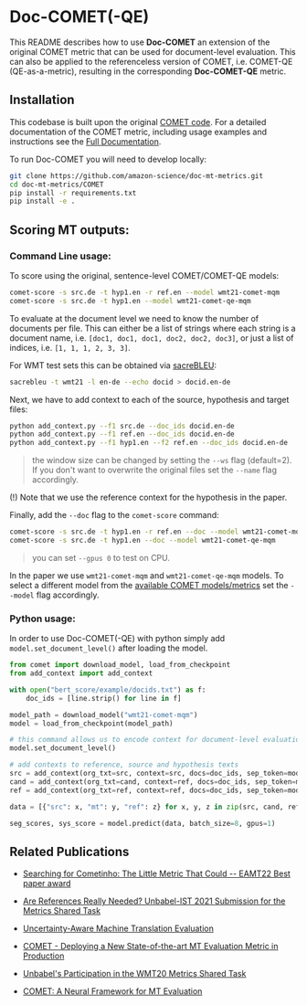 # Doc-COMET(-QE)

This README describes how to use **Doc-COMET** an extension of the original COMET metric that can be used for document-level evaluation. This can also be applied to the referenceless version of COMET, i.e. COMET-QE (QE-as-a-metric), resulting in the corresponding **Doc-COMET-QE** metric.

## Installation

This codebase is built upon the original [COMET code](https://github.com/Unbabel/COMET). For a detailed documentation of the COMET metric, including usage examples and instructions see the [Full Documentation](https://unbabel.github.io/COMET/html/index.html).

To run Doc-COMET you will need to develop locally:
```bash
git clone https://github.com/amazon-science/doc-mt-metrics.git
cd doc-mt-metrics/COMET
pip install -r requirements.txt
pip install -e .
```

## Scoring MT outputs:

### Command Line usage:

To score using the original, sentence-level COMET/COMET-QE models:
```bash
comet-score -s src.de -t hyp1.en -r ref.en --model wmt21-comet-mqm
comet-score -s src.de -t hyp1.en --model wmt21-comet-qe-mqm
```

To evaluate at the document level we need to know the number of documents per file. This can either be a list of strings where each string is a document name, i.e. `[doc1, doc1, doc1, doc2, doc2, doc3]`, or just a list of indices, i.e. `[1, 1, 1, 2, 3, 3]`. 

For WMT test sets this can be obtained via [sacreBLEU](https://github.com/mjpost/sacrebleu):
```bash
sacrebleu -t wmt21 -l en-de --echo docid > docid.en-de
```

Next, we have to add context to each of the source, hypothesis and target files:
```bash
python add_context.py --f1 src.de --doc_ids docid.en-de
python add_context.py --f1 ref.en --doc_ids docid.en-de
python add_context.py --f1 hyp1.en --f2 ref.en --doc_ids docid.en-de
```
> the window size can be changed by setting the `--ws` flag (default=2). 
> If you don't want to overwrite the original files set the `--name` flag accordingly.

(!) Note that we use the reference context for the hypothesis in the paper.

Finally, add the `--doc` flag to the `comet-score` command:
```bash
comet-score -s src.de -t hyp1.en -r ref.en --doc --model wmt21-comet-mqm
comet-score -s src.de -t hyp1.en --doc --model wmt21-comet-qe-mqm
```
> you can set `--gpus 0` to test on CPU.

In the paper we use `wmt21-comet-mqm` and `wmt21-comet-qe-mqm` models. To select a different model from the [available COMET models/metrics](https://unbabel.github.io/COMET/html/models.html) set the `--model` flag accordingly. 

### Python usage:

In order to use Doc-COMET(-QE) with python simply add `model.set_document_level()` after loading the model.

```python
from comet import download_model, load_from_checkpoint
from add_context import add_context

with open("bert_score/example/docids.txt") as f:
    doc_ids = [line.strip() for line in f]

model_path = download_model("wmt21-comet-mqm")
model = load_from_checkpoint(model_path)

# this command allows us to encode context for document-level evaluation
model.set_document_level()

# add contexts to reference, source and hypothesis texts
src = add_context(org_txt=src, context=src, docs=doc_ids, sep_token=model.encoder.tokenizer.sep_token)
cand = add_context(org_txt=cand, context=ref, docs=doc_ids, sep_token=model.encoder.tokenizer.sep_token)
ref = add_context(org_txt=ref, context=ref, docs=doc_ids, sep_token=model.encoder.tokenizer.sep_token)

data = [{"src": x, "mt": y, "ref": z} for x, y, z in zip(src, cand, ref)]

seg_scores, sys_score = model.predict(data, batch_size=8, gpus=1)
```

## Related Publications

- [Searching for Cometinho: The Little Metric That Could -- EAMT22 Best paper award](https://aclanthology.org/2022.eamt-1.9/)

- [Are References Really Needed? Unbabel-IST 2021 Submission for the Metrics Shared Task](http://statmt.org/wmt21/pdf/2021.wmt-1.111.pdf)

- [Uncertainty-Aware Machine Translation Evaluation](https://aclanthology.org/2021.findings-emnlp.330/) 

- [COMET - Deploying a New State-of-the-art MT Evaluation Metric in Production](https://www.aclweb.org/anthology/2020.amta-user.4)

- [Unbabel's Participation in the WMT20 Metrics Shared Task](https://aclanthology.org/2020.wmt-1.101/)

- [COMET: A Neural Framework for MT Evaluation](https://www.aclweb.org/anthology/2020.emnlp-main.213)
